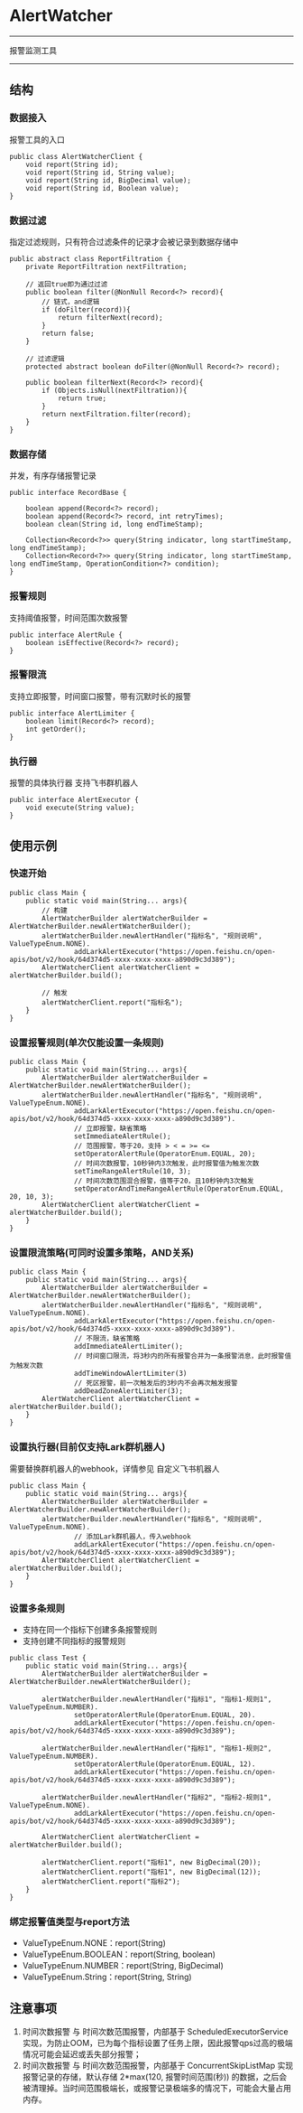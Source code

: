 # AlertWatcher

---

报警监测工具

---

## 结构

### 数据接入

报警工具的入口
```
public class AlertWatcherClient {
    void report(String id);
    void report(String id, String value);
    void report(String id, BigDecimal value);
    void report(String id, Boolean value);
}
```

### 数据过滤

指定过滤规则，只有符合过滤条件的记录才会被记录到数据存储中
```
public abstract class ReportFiltration {
    private ReportFiltration nextFiltration;

    // 返回true即为通过过滤
    public boolean filter(@NonNull Record<?> record){
        // 链式，and逻辑
        if (doFilter(record)){
            return filterNext(record);
        }
        return false;
    }

    // 过滤逻辑
    protected abstract boolean doFilter(@NonNull Record<?> record);

    public boolean filterNext(Record<?> record){
        if (Objects.isNull(nextFiltration)){
            return true;
        }
        return nextFiltration.filter(record);
    }
}
```

### 数据存储

并发，有序存储报警记录
```
public interface RecordBase {

    boolean append(Record<?> record);
    boolean append(Record<?> record, int retryTimes);
    boolean clean(String id, long endTimeStamp);

    Collection<Record<?>> query(String indicator, long startTimeStamp, long endTimeStamp);
    Collection<Record<?>> query(String indicator, long startTimeStamp, long endTimeStamp, OperationCondition<?> condition);
}
```

### 报警规则

支持阈值报警，时间范围次数报警
```
public interface AlertRule {
    boolean isEffective(Record<?> record);
}
```

### 报警限流

支持立即报警，时间窗口报警，带有沉默时长的报警
```
public interface AlertLimiter {
    boolean limit(Record<?> record);
    int getOrder();
}
```

### 执行器

报警的具体执行器
支持飞书群机器人
```
public interface AlertExecutor {
    void execute(String value);
}
```

## 使用示例

### 快速开始

```
public class Main {
    public static void main(String... args){
        // 构建
        AlertWatcherBuilder alertWatcherBuilder = AlertWatcherBuilder.newAlertWatcherBuilder();
        alertWatcherBuilder.newAlertHandler("指标名", "规则说明", ValueTypeEnum.NONE).
                addLarkAlertExecutor("https://open.feishu.cn/open-apis/bot/v2/hook/64d374d5-xxxx-xxxx-xxxx-a890d9c3d389");
        AlertWatcherClient alertWatcherClient = alertWatcherBuilder.build();
        
        // 触发
        alertWatcherClient.report("指标名");
    }
}
```

### 设置报警规则(单次仅能设置一条规则)

```
public class Main {
    public static void main(String... args){
        AlertWatcherBuilder alertWatcherBuilder = AlertWatcherBuilder.newAlertWatcherBuilder();
        alertWatcherBuilder.newAlertHandler("指标名", "规则说明", ValueTypeEnum.NONE).
                addLarkAlertExecutor("https://open.feishu.cn/open-apis/bot/v2/hook/64d374d5-xxxx-xxxx-xxxx-a890d9c3d389").
                // 立即报警，缺省策略
                setImmediateAlertRule();
                // 范围报警，等于20，支持 > < = >= <=
                setOperatorAlertRule(OperatorEnum.EQUAL, 20);
                // 时间次数报警，10秒钟内3次触发，此时报警值为触发次数
                setTimeRangeAlertRule(10, 3);
                // 时间次数范围混合报警，值等于20，且10秒钟内3次触发
                setOperatorAndTimeRangeAlertRule(OperatorEnum.EQUAL, 20, 10, 3);
        AlertWatcherClient alertWatcherClient = alertWatcherBuilder.build();
    }
}
```

### 设置限流策略(可同时设置多策略，AND关系)
```
public class Main {
    public static void main(String... args){
        AlertWatcherBuilder alertWatcherBuilder = AlertWatcherBuilder.newAlertWatcherBuilder();
        alertWatcherBuilder.newAlertHandler("指标名", "规则说明", ValueTypeEnum.NONE).
                addLarkAlertExecutor("https://open.feishu.cn/open-apis/bot/v2/hook/64d374d5-xxxx-xxxx-xxxx-a890d9c3d389").
                // 不限流，缺省策略
                addImmediateAlertLimiter();
                // 时间窗口限流，将3秒内的所有报警合并为一条报警消息，此时报警值为触发次数
                addTimeWindowAlertLimiter(3)
                // 死区报警，前一次触发后的3秒内不会再次触发报警
                addDeadZoneAlertLimiter(3);
        AlertWatcherClient alertWatcherClient = alertWatcherBuilder.build();
    }
}
```

### 设置执行器(目前仅支持Lark群机器人)

需要替换群机器人的webhook，详情参见 自定义飞书机器人 
```
public class Main {
    public static void main(String... args){
        AlertWatcherBuilder alertWatcherBuilder = AlertWatcherBuilder.newAlertWatcherBuilder();
        alertWatcherBuilder.newAlertHandler("指标名", "规则说明", ValueTypeEnum.NONE).
                // 添加Lark群机器人，传入webhook
                addLarkAlertExecutor("https://open.feishu.cn/open-apis/bot/v2/hook/64d374d5-xxxx-xxxx-xxxx-a890d9c3d389");
        AlertWatcherClient alertWatcherClient = alertWatcherBuilder.build();
    }
}
```

### 设置多条规则

* 支持在同一个指标下创建多条报警规则
* 支持创建不同指标的报警规则
```
public class Test {
    public static void main(String... args){
        AlertWatcherBuilder alertWatcherBuilder = AlertWatcherBuilder.newAlertWatcherBuilder();
        
        alertWatcherBuilder.newAlertHandler("指标1", "指标1-规则1", ValueTypeEnum.NUMBER).
                setOperatorAlertRule(OperatorEnum.EQUAL, 20).
                addLarkAlertExecutor("https://open.feishu.cn/open-apis/bot/v2/hook/64d374d5-xxxx-xxxx-xxxx-a890d9c3d389");
        
        alertWatcherBuilder.newAlertHandler("指标1", "指标1-规则2", ValueTypeEnum.NUMBER).
                setOperatorAlertRule(OperatorEnum.EQUAL, 12).
                addLarkAlertExecutor("https://open.feishu.cn/open-apis/bot/v2/hook/64d374d5-xxxx-xxxx-xxxx-a890d9c3d389");
        
        alertWatcherBuilder.newAlertHandler("指标2", "指标2-规则1", ValueTypeEnum.NONE).
                addLarkAlertExecutor("https://open.feishu.cn/open-apis/bot/v2/hook/64d374d5-xxxx-xxxx-xxxx-a890d9c3d389");
        
        AlertWatcherClient alertWatcherClient = alertWatcherBuilder.build();

        alertWatcherClient.report("指标1", new BigDecimal(20));
        alertWatcherClient.report("指标1", new BigDecimal(12));
        alertWatcherClient.report("指标2");
    }
}
```

### 绑定报警值类型与report方法

* ValueTypeEnum.NONE：report(String)
* ValueTypeEnum.BOOLEAN：report(String, boolean)
* ValueTypeEnum.NUMBER：report(String, BigDecimal)
* ValueTypeEnum.String：report(String, String)

## 注意事项

1. 时间次数报警 与 时间次数范围报警，内部基于 ScheduledExecutorService 实现，为防止OOM，已为每个指标设置了任务上限，因此报警qps过高的极端情况可能会延迟或丢失部分报警；
2. 时间次数报警 与 时间次数范围报警，内部基于 ConcurrentSkipListMap 实现报警记录的存储，默认存储 2*max(120, 报警时间范围(秒)) 的数据，之后会被清理掉。当时间范围极端长，或报警记录极端多的情况下，可能会大量占用内存。
